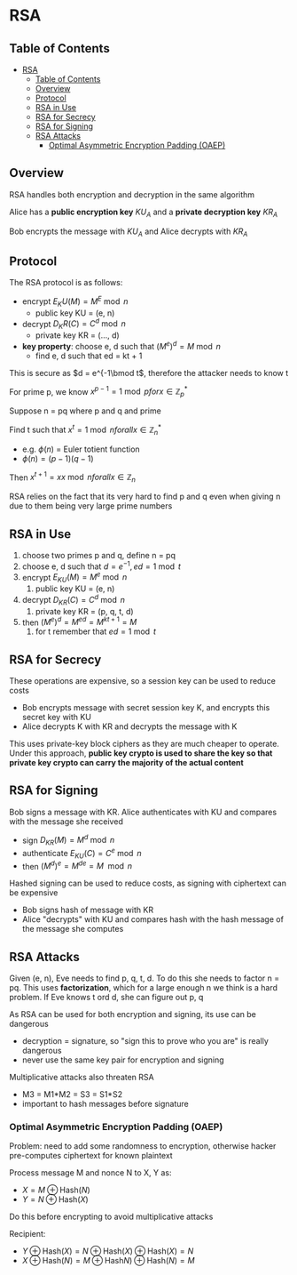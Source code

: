 # RSA

## Table of Contents

- [RSA](#rsa)
  - [Table of Contents](#table-of-contents)
  - [Overview](#overview)
  - [Protocol](#protocol)
  - [RSA in Use](#rsa-in-use)
  - [RSA for Secrecy](#rsa-for-secrecy)
  - [RSA for Signing](#rsa-for-signing)
  - [RSA Attacks](#rsa-attacks)
    - [Optimal Asymmetric Encryption Padding (OAEP)](#optimal-asymmetric-encryption-padding-oaep)

## Overview

RSA handles both encryption and decryption in the same algorithm

Alice has a **public encryption key** $KU_A$ and a **private decryption key** $KR_A$

Bob encrypts the message with $KU_A$ and Alice decrypts with $KR_A$

## Protocol

The RSA protocol is as follows:

- encrypt $E_KU(M) = M^E\bmod n$
  - public key KU = (e, n)
- decrypt $D_KR(C) = C^d\bmod n$
  - private key KR = (..., d)
- **key property**: choose e, d such that $(M^e)^d = M\bmod n$
  - find e, d such that ed = kt + 1

This is secure as $d = e^{-1\bmod t$, therefore the attacker needs to know t

For prime p, we know $x^{p-1} = 1 \bmod p for x \in \mathbb{Z}_p^*$

Suppose n = pq where p and q and prime

Find t such that $x^t = 1\bmod n for all x \in \mathbb{Z}_n^*$

- e.g. $\phi(n)$ = Euler totient function
- $\phi(n) = (p-1)(q-1)$

Then $x^{t+1}=x x\bmod n for all x \in \mathbb{Z}_n$

RSA relies on the fact that its very hard to find p and q even when giving n due to them being very large prime numbers

## RSA in Use

1. choose two primes p and q, define n = pq
2. choose e, d such that $d = e^{-1}, ed = 1\bmod t$
3. encrypt $E_{KU}(M) = M^e\bmod n$
   1. public key KU = (e, n)
4. decrypt $D_{KR}(C) = C^d\bmod n$
   1. private key KR = (p, q, t, d)
5. then $(M^e)^d = M^{ed} = M^{kt+1} = M$
   1. for t remember that $ed = 1\bmod t$

## RSA for Secrecy

These operations are expensive, so a session key can be used to reduce costs

- Bob encrypts message with secret session key K, and encrypts this secret key with KU
- Alice decrypts K with KR and decrypts the message with K

This uses private-key block ciphers as they are much cheaper to operate. Under this approach, **public key crypto is used to share the key so that private key crypto can carry the majority of the actual content**

## RSA for Signing

Bob signs a message with KR. Alice authenticates with KU and compares with the message she received

- sign $D_{KR}(M) = M^d\bmod n$
- authenticate $E_{KU}(C) = C^e\bmod n$
- then $(M^d)^e = M^{de} = M \mod n$

Hashed signing can be used to reduce costs, as signing with ciphertext can be expensive

- Bob signs hash of message with KR
- Alice "decrypts" with KU and compares hash with the hash message of the message she computes

## RSA Attacks

Given (e, n), Eve needs to find p, q, t, d. To do this she needs to factor n = pq. This uses **factorization**, which for a large enough n we think is a hard problem. If Eve knows t ord d, she can figure out p, q

As RSA can be used for both encryption and signing, its use can be dangerous

- decryption = signature, so "sign this to prove who you are" is really dangerous
- never use the same key pair for encryption and signing

Multiplicative attacks also threaten RSA

- M3 = M1\*M2 = S3 = S1*S2
- important to hash messages before signature

### Optimal Asymmetric Encryption Padding (OAEP)

Problem: need to add some randomness to encryption, otherwise hacker pre-computes ciphertext for known plaintext

Process message M and nonce N to X, Y as:

- $X= M\oplus \textrm{Hash}(N)$
- $Y= N\oplus \textrm{Hash}(X)$

Do this before encrypting to avoid multiplicative attacks

Recipient:

- $Y\oplus \textrm{Hash}(X) = N\oplus \textrm{Hash}(X)\oplus\textrm{Hash}(X) = N$
- $X\oplus \textrm{Hash}(N) = M\oplus \textrm{Hash}N)\oplus\textrm{Hash}(N) = M$